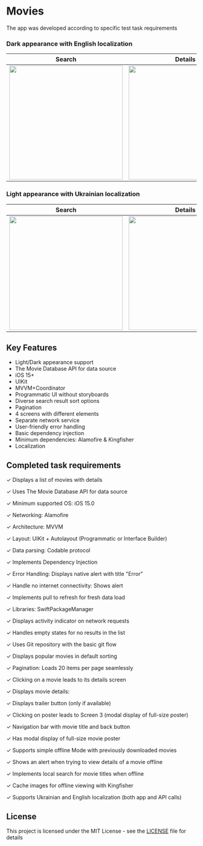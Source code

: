 # Movies

The app was developed according to specific test task requirements

### Dark appearance with English localization 

| Search | Details | Trailer |
| :----------: | :---------: | :---------: |
<img src = "https://github.com/Beavean/Movies/assets/105853157/1ac4b960-5881-48ec-a90c-0c03f4a70562" width=300> |<img src="https://github.com/Beavean/Movies/assets/105853157/6a518ab3-197f-45b6-934e-8b0600eac502"  width=300> |<img src="https://github.com/Beavean/Movies/assets/105853157/c0effce1-3a78-4757-bb97-61bf587951be"  width=300> |

### Light appearance with Ukrainian localization

| Search | Details | Sort |
| :----------: | :---------: | :---------: |
<img src = "https://github.com/Beavean/Movies/assets/105853157/f917df74-05ce-47d4-9d51-5e76539dc821" width=300> |<img src="https://github.com/Beavean/Movies/assets/105853157/f9799758-8156-493d-9034-51e7406d2ff9"  width=300> |<img src="https://github.com/Beavean/Movies/assets/105853157/79185bc2-4812-4825-9d29-1c7b520c2700"  width=300> |

## Key Features

* Light/Dark appearance support
* The Movie Database API for data source
* iOS 15+
* UIKit
* MVVM+Coordinator
* Programmatic UI without storyboards
* Diverse search result sort options
* Pagination
* 4 screens with different elements
* Separate network service
* User-friendly error handling
* Basic dependency injection
* Minimum dependencies: Alamofire & Kingfisher
* Localization

## Completed task requirements

✓ Displays a list of movies with details

✓ Uses The Movie Database API for data source

✓ Minimum supported OS: iOS 15.0

✓ Networking: Alamofire

✓ Architecture: MVVM

✓ Layout: UIKit + Autolayout (Programmatic or Interface Builder)

✓ Data parsing: Codable protocol

✓ Implements Dependency Injection

✓ Error Handling: Displays native alert with title "Error"

✓ Handle no internet connectivity: Shows alert

✓ Implements pull to refresh for fresh data load

✓ Libraries: SwiftPackageManager

✓ Displays activity indicator on network requests

✓ Handles empty states for no results in the list

✓ Uses Git repository with the basic git flow

✓ Displays popular movies in default sorting

✓ Pagination: Loads 20 items per page seamlessly

✓ Clicking on a movie leads to its details screen

✓ Displays movie details:

✓ Displays trailer button (only if available)

✓ Clicking on poster leads to Screen 3 (modal display of full-size poster)

✓ Navigation bar with movie title and back button

✓ Has modal display of full-size movie poster

✓ Supports simple offline Mode with previously downloaded movies

✓ Shows an alert when trying to view details of a movie offline

✓ Implements local search for movie titles when offline

✓ Cache images for offline viewing with Kingfisher

✓ Supports Ukrainian and English localization (both app and API calls)

## License

This project is licensed under the MIT License - see the [LICENSE](LICENSE) file for details
